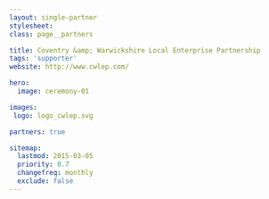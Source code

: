 ```yaml
---
layout: single-partner
stylesheet:
class: page__partners

title: Coventry &amp; Warwickshire Local Enterprise Partnership
tags: 'supporter'
website: http://www.cwlep.com/

hero:
  image: ceremony-01

images:
 logo: logo_cwlep.svg

partners: true

sitemap:
  lastmod: 2015-03-05
  priority: 0.7
  changefreq: monthly
  exclude: false
---
```

